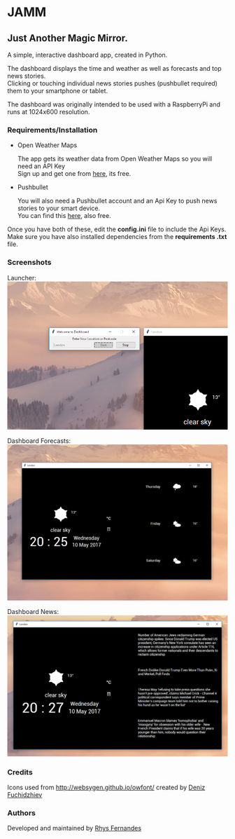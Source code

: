 # JAMM
## Just Another Magic Mirror. 
A simple, interactive dashboard app, created in Python.

The dashboard displays the time and weather as well as forecasts and top 
news stories.<br/> 
Clicking or touching individual news stories pushes (pushbullet required) 
them to your smartphone or tablet.

The dashboard was originally intended to be used with a RaspberryPi and runs
 at 1024x600 resolution.
 
### Requirements/Installation

+ Open Weather Maps

    The app gets its weather data from Open Weather Maps so you will need an API
     Key<br>
     Sign up and get one from [here](http://openweathermap.org/appid 
     "OpenWeatherMaps, How to get API key"), 
     its free.

+ Pushbullet

    You will also need a Pushbullet account and an Api Key to push news stories to 
    your smart device.<br>
    You can find this [here](https://www.pushbullet.com/#settings/account 
    "Pushbullet Account Settings"), also free.

Once you have both of these, edit the **config.ini** file to include the Api 
Keys. Make sure you have also installed dependencies from the **requirements
.txt** file.

### Screenshots

Launcher:<br>
    ![alt text](screenshots/launcher.png)
    
Dashboard Forecasts:<br>
    ![alt text](screenshots/main.png)
    
Dashboard News:<br>
    ![alt text](screenshots/news.png)    
    
### Credits

Icons used  from <http://websygen.github.io/owfont/> created by [Deniz 
Fuchidzhiev](http://websygen.com/)

### Authors 

Developed and maintained by [Rhys Fernandes](https://github.com/rhys-fernandes)
